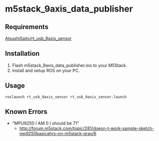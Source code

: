 # m5stack_9axis_data_publisher

## Requirements

[AtsushiSaito/rt_usb_9axis_sensor](https://github.com/AtsushiSaito/rt_usb_9axis_sensor)

## Installation

1. Flash m5stack_9axis_data_publisher.ino to your M5Stack.
2. Install and setup ROS on your PC.

## Usage

```
roslaunch rt_usb_9axis_sensor rt_usb_9axis_sensor.launch
```

## Known Errors

* "MPU9250 I AM 0 I should be 71"
  * http://forum.m5stack.com/topic/281/doesn-t-work-sample-sketch-mp9250basicahrs-on-m5stack-gray/6
